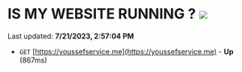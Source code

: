 # IS MY WEBSITE RUNNING ? [![](https://img.shields.io/static/v1?label=Sponsor&message=%E2%9D%A4&logo=GitHub&color=%23fe8e86)](https://github.com/sponsors/<username>)

Last updated: **7/21/2023, 2:57:04 PM**

- `GET` [https://youssefservice.me](https://youssefservice.me) - **Up** (867ms)

